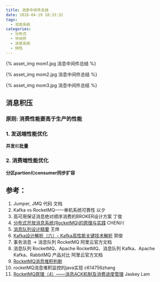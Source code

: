 ```yaml
---
title: 消息中间件总结
date: 2016-04-19 18:33:32
tags:
  - 消息系统
categories:
  - 分布式
  - 中间件 
  - 消息系统
  - 特性  
---
```


<p></p>
<!-- more -->

{% asset_img  mom1.jpg  消息中间件总结 %}

{% asset_img  mom2.jpg  消息中间件总结 %}

{% asset_img  mom3.jpg  消息中间件总结 %}

## 消息积压
### 原则: 消费性能要高于生产的性能
### 1. 发送端性能优化
**并发**和**批量**

### 2. 消费端性能优化
**分区partion**和**consumer同步扩容**

## 参考：

1. Jumper, JMQ 代码 文档
2. Kafka vs RocketMQ——单机系统可靠性 以夕
3. 高可用保证消息绝对顺序消费的BROKER设计方案 丁俊
4. [分布式开放消息系统(RocketMQ)的原理与实践](https://www.jianshu.com/p/468176c6bc1b) CHEN川
5. [消息队列设计精要](https://tech.meituan.com/2016/07/01/mq-design.html) 王烨
6. [Kafka设计解析（六）- Kafka高性能关键技术解析](http://www.jasongj.com/kafka/high_throughput/) 郭俊
7. 事务消息 -> 消息队列 RocketMQ 阿里云官方文档
8. 消息队列 RocketMQ、Apache RocketMQ、消息队列 Kafka、Apache Kafka、RabbitMQ 产品对比 阿里云官方文档
9. [RocketMQ消息堆积判断](https://blog.csdn.net/u013068377/article/details/72903288)
10. rocketMQ消息堆积监控的java实现 c614756zhang
11. [RocketMQ原理（4）——消息ACK机制及消费进度管理](https://zhuanlan.zhihu.com/p/25265380) Jaskey Lam
